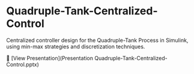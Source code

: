 # Quadruple-Tank-Centralized-Control
Centralized controller design for the Quadruple-Tank Process in Simulink, using min-max strategies and discretization techniques.


📄 [View Presentation](Presentation Quadruple-Tank-Centralized-Control.pptx)

